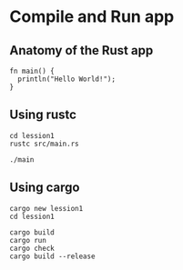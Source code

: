 # Compile and Run app

## Anatomy of the Rust app
```
fn main() {
  println("Hello World!");
}
```

## Using rustc

```
cd lession1
rustc src/main.rs

./main

```

## Using cargo

```
cargo new lession1
cd lession1

cargo build
cargo run
cargo check
cargo build --release
```